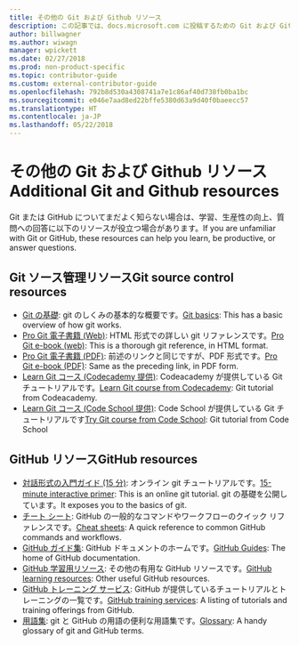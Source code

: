 ```yaml
---
title: その他の Git および Github リソース
description: この記事では、docs.microsoft.com に投稿するための Git および GitHub の学習に関する推奨されるリソースの一覧を示します。
author: billwagner
ms.author: wiwagn
manager: wpickett
ms.date: 02/27/2018
ms.prod: non-product-specific
ms.topic: contributor-guide
ms.custom: external-contributor-guide
ms.openlocfilehash: 792b8d530a4308741a7e1c86af40d738fb0ba1bc
ms.sourcegitcommit: e046e7aad8ed22bffe5380d63a9d40f0baeecc57
ms.translationtype: HT
ms.contentlocale: ja-JP
ms.lasthandoff: 05/22/2018
---
```

# <a name="additional-git-and-github-resources"></a><span data-ttu-id="84ccc-103">その他の Git および Github リソース</span><span class="sxs-lookup"><span data-stu-id="84ccc-103">Additional Git and Github resources</span></span>

<span data-ttu-id="84ccc-104">Git または GitHub についてまだよく知らない場合は、学習、生産性の向上、質問への回答に以下のリソースが役立つ場合があります。</span><span class="sxs-lookup"><span data-stu-id="84ccc-104">If you are unfamiliar with Git or GitHub, these resources can help you learn, be productive, or answer questions.</span></span>

## <a name="git-source-control-resources"></a><span data-ttu-id="84ccc-105">Git ソース管理リソース</span><span class="sxs-lookup"><span data-stu-id="84ccc-105">Git source control resources</span></span>

- <span data-ttu-id="84ccc-106">[Git の基礎](https://go.microsoft.com/fwlink/?linkid=853939): git のしくみの基本的な概要です。</span><span class="sxs-lookup"><span data-stu-id="84ccc-106">[Git basics](https://go.microsoft.com/fwlink/?linkid=853939): This has a basic overview of how git works.</span></span>
- <span data-ttu-id="84ccc-107">[Pro Git 電子書籍 (Web)](https://go.microsoft.com/fwlink/?linkid=853940): HTML 形式での詳しい git リファレンスです。</span><span class="sxs-lookup"><span data-stu-id="84ccc-107">[Pro Git e-book (web)](https://go.microsoft.com/fwlink/?linkid=853940): This is a thorough git reference, in HTML format.</span></span>
- <span data-ttu-id="84ccc-108">[Pro Git 電子書籍 (PDF)](https://progit2.s3.amazonaws.com/en/2016-03-22-f3531/progit-en.1084.pdf): 前述のリンクと同じですが、PDF 形式です。</span><span class="sxs-lookup"><span data-stu-id="84ccc-108">[Pro Git e-book (PDF)](https://progit2.s3.amazonaws.com/en/2016-03-22-f3531/progit-en.1084.pdf): Same as the preceding link, in PDF form.</span></span>
- <span data-ttu-id="84ccc-109">[Learn Git コース (Codecademy 提供)](https://www.codecademy.com/learn/learn-git): Codeacademy が提供している Git チュートリアルです。</span><span class="sxs-lookup"><span data-stu-id="84ccc-109">[Learn Git course from Codecademy](https://www.codecademy.com/learn/learn-git): Git tutorial from Codeacademy.</span></span>
- <span data-ttu-id="84ccc-110">[Learn Git コース (Code School 提供)](https://www.codeschool.com/courses/try-git): Code School が提供している Git チュートリアルです</span><span class="sxs-lookup"><span data-stu-id="84ccc-110">[Try Git course from Code School](https://www.codeschool.com/courses/try-git): Git tutorial from Code School</span></span>

## <a name="github-resources"></a><span data-ttu-id="84ccc-111">GitHub リソース</span><span class="sxs-lookup"><span data-stu-id="84ccc-111">GitHub resources</span></span>

- <span data-ttu-id="84ccc-112">[対話形式の入門ガイド (15 分)](https://try.github.io/): オンライン git チュートリアルです。</span><span class="sxs-lookup"><span data-stu-id="84ccc-112">[15-minute interactive primer](https://try.github.io/): This is an online git tutorial.</span></span> <span data-ttu-id="84ccc-113">git の基礎を公開しています。</span><span class="sxs-lookup"><span data-stu-id="84ccc-113">It exposes you to the basics of git.</span></span>
- <span data-ttu-id="84ccc-114">[チート シート](https://go.microsoft.com/fwlink/?linkid=853941): GitHub の一般的なコマンドやワークフローのクイック リファレンスです。</span><span class="sxs-lookup"><span data-stu-id="84ccc-114">[Cheat sheets](https://go.microsoft.com/fwlink/?linkid=853941): A quick reference to common GitHub commands and workflows.</span></span>
- <span data-ttu-id="84ccc-115">[GitHub ガイド集](https://guides.github.com/): GitHub ドキュメントのホームです。</span><span class="sxs-lookup"><span data-stu-id="84ccc-115">[GitHub Guides](https://guides.github.com/): The home of GitHub documentation.</span></span>
- <span data-ttu-id="84ccc-116">[GitHub 学習用リソース](https://help.github.com/articles/git-and-github-learning-resources/): その他の有用な GitHub リソースです。</span><span class="sxs-lookup"><span data-stu-id="84ccc-116">[GitHub learning resources](https://help.github.com/articles/git-and-github-learning-resources/): Other useful GitHub resources.</span></span>
- <span data-ttu-id="84ccc-117">[GitHub トレーニング サービス](https://services.github.com/training/): GitHub が提供しているチュートリアルとトレーニングの一覧です。</span><span class="sxs-lookup"><span data-stu-id="84ccc-117">[GitHub training services](https://services.github.com/training/): A listing of tutorials and training offerings from GitHub.</span></span>
- <span data-ttu-id="84ccc-118">[用語集](https://help.github.com/articles/github-glossary): git と GitHub の用語の便利な用語集です。</span><span class="sxs-lookup"><span data-stu-id="84ccc-118">[Glossary](https://help.github.com/articles/github-glossary): A handy glossary of git and GitHub terms.</span></span>
